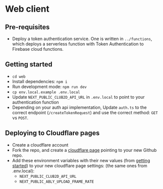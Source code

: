 # Web client

## Pre-requisites

- Deploy a token authentication service. One is written in `../functions`, which deploys a serverless function with Token Authentication to Firebase cloud functions.

## Getting started

- `cd web`
- Install dependencies: `npm i`
- Run development mode: `npm run dev`
- `cp env.local.example .env.local`
- Update `NEXT_PUBLIC_CLUB2D_API_URL` in `.env.local` to point to your authentication function
- Depending on your auth api implementation, Update `auth.ts` to the correct endpoint (`/createTokenRequest`) and use the correct method: `GET` vs `POST`.

## Deploying to Cloudflare pages

- Create a cloudflare account
- Fork the repo, and create a [cloudflare page](https://pages.cloudflare.com/) pointing to your new Github repo.
- Add these environment variables with their new values (from [getting started](#getting-started)) to your new cloudflare page settings: (the same ones from .env.local):
  - `NEXT_PUBLIC_CLUB2D_API_URL`
  - `NEXT_PUBLIC_ABLY_UPLOAD_FRAME_RATE`
